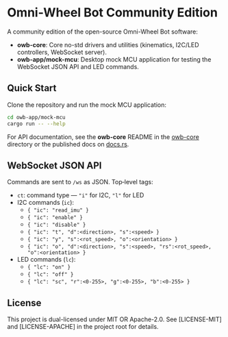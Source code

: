 # Omni-Wheel Bot Community Edition

A community edition of the open-source Omni-Wheel Bot software:

- **owb-core**: Core no-std drivers and utilities (kinematics, I2C/LED controllers, WebSocket server).
- **owb-app/mock-mcu**: Desktop mock MCU application for testing the WebSocket JSON API and LED commands.

## Quick Start

Clone the repository and run the mock MCU application:

```bash
cd owb-app/mock-mcu
cargo run -- --help
```

For API documentation, see the **owb-core** README in the [owb-core](/owb-core) directory or the published docs on [docs.rs](https://docs.rs/owb-core).

## WebSocket JSON API

Commands are sent to `/ws` as JSON. Top‑level tags:

- `ct`: command type — `"i"` for I2C, `"l"` for LED
- I2C commands (`ic`):
  - `{ "ic": "read_imu" }`
  - `{ "ic": "enable" }`
  - `{ "ic": "disable" }`
  - `{ "ic": "t", "d":<direction>, "s":<speed> }`
  - `{ "ic": "y", "s":<rot_speed>, "o":<orientation> }`
  - `{ "ic": "o", "d":<direction>, "s":<speed>, "rs":<rot_speed>, "o":<orientation> }`
- LED commands (`lc`):
  - `{ "lc": "on" }`
  - `{ "lc": "off" }`
  - `{ "lc": "sc", "r":<0-255>, "g":<0-255>, "b":<0-255> }`

## License
This project is dual-licensed under MIT OR Apache-2.0.
See [LICENSE-MIT] and [LICENSE-APACHE] in the project root for details.
